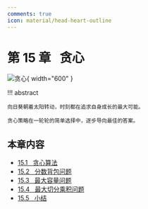 ```yaml
---
comments: true
icon: material/head-heart-outline
---
```


# 第 15 章 &nbsp; 贪心

<div class="center-table" markdown>

![贪心](../assets/covers/chapter_greedy.jpg){ width="600" }

</div>

!!! abstract

    向日葵朝着太阳转动，时刻都在追求自身成长的最大可能。

    贪心策略在一轮轮的简单选择中，逐步导向最佳的答案。

## 本章内容

- [15.1 &nbsp; 贪心算法](https://www.hello-algo.com/chapter_greedy/greedy_algorithm/)
- [15.2 &nbsp; 分数背包问题](https://www.hello-algo.com/chapter_greedy/fractional_knapsack_problem/)
- [15.3 &nbsp; 最大容量问题](https://www.hello-algo.com/chapter_greedy/max_capacity_problem/)
- [15.4 &nbsp; 最大切分乘积问题](https://www.hello-algo.com/chapter_greedy/max_product_cutting_problem/)
- [15.5 &nbsp; 小结](https://www.hello-algo.com/chapter_greedy/summary/)
